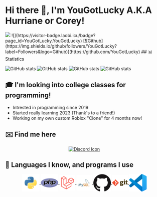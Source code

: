 # Hi there 👋, I'm YouGotLucky A.K.A Hurriane or Corey!
<img src="https://i.redd.it/k20ywqdlrtqb1.jpg">
![](https://visitor-badge.laobi.icu/badge?page_id=YouGotLucky.YouGotLucky) [![Github](https://img.shields.io/github/followers/YouGotLucky?label=Followers&logo=Github)](https://github.com/YouGotLucky)
## 📊 Statistics

![ GitHub stats](https://github-readme-stats.vercel.app/api/top-langs/?username=YouGotLucky&theme=tokyonight)
![ GitHub stats](https://github-readme-stats.vercel.app/api?username=YouGotLucky&theme=tokyonight)
![ GitHub stats](https://github-readme-stats.vercel.app/api/pin/?username=YouGotLucky&repo=Brick-Hill-2023-Rewrite&theme=tokyonight)
![ GitHub stats](https://github-readme-stats.vercel.app/api/pin/?username=YouGotLucky&repo=Brick-Hill-Clothing-Converter&theme=tokyonight)

## 🎓 I'm looking into college classes for programming!
- Intrested in programming since 2019
- Started really learning 2023 (Thank's to a friend!)
- Working on my own custom Roblox "Clone" for 4 months now!

## ✉️ Find me here

<p align="center">
  <a href="#">
    <img src="https://raw.githubusercontent.com/dheereshagrwal/colored-icons/master/public/icons/discord/discord.svg" alt="Discord Icon" width="50" height="50">
  </a>
</p>

## 🧰 Languages I know, and programs I use

<p align="center">
  <a href="#">
    <img align="center" alt="Python" width="56px" src="https://raw.githubusercontent.com/github/explore/80688e429a7d4ef2fca1e82350fe8e3517d3494d/topics/python/python.png" />
    <img align="center" alt="PHP" width="56px" src="https://raw.githubusercontent.com/github/explore/80688e429a7d4ef2fca1e82350fe8e3517d3494d/topics/php/php.png" />
    <img align="center" height="50" src="https://raw.githubusercontent.com/github/explore/80688e429a7d4ef2fca1e82350fe8e3517d3494d/topics/laravel/laravel.png">
    <img align="center" height="50" src="https://raw.githubusercontent.com/github/explore/80688e429a7d4ef2fca1e82350fe8e3517d3494d/topics/mysql/mysql.png">  
    <img align="center" alt="GitHub" width="56px" src="https://raw.githubusercontent.com/github/explore/78df643247d429f6cc873026c0622819ad797942/topics/github/github.png" />
    <img align="center" height="50" src="https://raw.githubusercontent.com/github/explore/80688e429a7d4ef2fca1e82350fe8e3517d3494d/topics/git/git.png">
    <img align="center" alt="Visual Studio Code" width="56px" src="https://raw.githubusercontent.com/github/explore/78df643247d429f6cc873026c0622819ad797942/topics/visual-studio-code/visual-studio-code.png" />
  </a>
</p>
